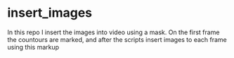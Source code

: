 # insert_images
In this repo I insert the images into video using a mask. On the first frame the countours are marked, and after the scripts insert images to each frame using this markup
